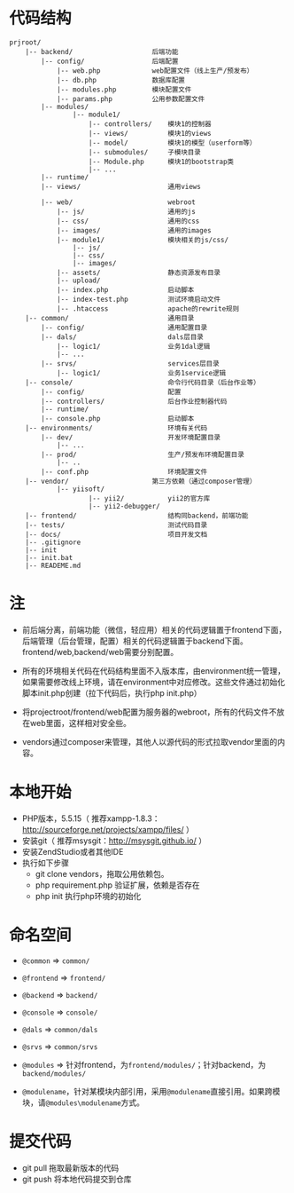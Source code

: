 # 代码结构

	prjroot/
		|-- backend/					后端功能
			|-- config/					后端配置
				|-- web.php				web配置文件（线上生产/预发布）
				|-- db.php				数据库配置
				|-- modules.php			模块配置文件
				|-- params.php			公用参数配置文件
			|-- modules/
					|-- module1/
						|-- controllers/	模块1的控制器
						|-- views/			模块1的views
						|-- model/			模块1的模型（userform等）
						|-- submodules/		子模块目录
						|-- Module.php		模块1的bootstrap类
						|-- ...
			|-- runtime/
			|-- views/						通用views
				
			|-- web/						webroot
				|-- js/						通用的js
				|-- css/					通用的css
				|-- images/					通用的images
				|-- module1/				模块相关的js/css/	
					|-- js/
					|-- css/
					|-- images/
				|-- assets/					静态资源发布目录
				|-- upload/		
				|-- index.php				启动脚本
				|-- index-test.php			测试环境启动文件
				|-- .htaccess				apache的rewrite规则
		|-- common/							通用目录
			|-- config/						通用配置目录
			|-- dals/						dals层目录
				|-- logic1/					业务1dal逻辑
				|-- ...
			|-- srvs/						services层目录
				|-- logic1/					业务1service逻辑
		|-- console/						命令行代码目录（后台作业等）
			|-- config/						配置
			|-- controllers/				后台作业控制器代码
			|-- runtime/				
			|-- console.php					启动脚本
		|-- environments/					环境有关代码
			|-- dev/						开发环境配置目录
				|-- ...		
			|-- prod/						生产/预发布环境配置目录
				|-- ..
			|-- conf.php					环境配置文件
		|-- vendor/						第三方依赖（通过composer管理）
				|-- yiisoft/		
						|-- yii2/			yii2的官方库
						|-- yii2-debugger/
		|--	frontend/ 						结构同backend，前端功能
		|-- tests/							测试代码目录
		|-- docs/							项目开发文档
		|-- .gitignore
		|-- init
		|-- init.bat
		|-- READEME.md

# 注
* 前后端分离，前端功能（微信，轻应用）相关的代码逻辑置于frontend下面，后端管理（后台管理，配置）相关的代码逻辑置于backend下面。frontend/web,backend/web需要分别配置。
* 所有的环境相关代码在代码结构里面不入版本库，由environment统一管理，如果需要修改线上环境，请在environment中对应修改。这些文件通过初始化脚本init.php创建（拉下代码后，执行php init.php）

* 将projectroot/frontend/web配置为服务器的webroot，所有的代码文件不放在web里面，这样相对安全些。
* vendors通过composer来管理，其他人以源代码的形式拉取vendor里面的内容。

# 本地开始

* PHP版本，5.5.15（ 推荐xampp-1.8.3：<http://sourceforge.net/projects/xampp/files/> ）
* 安装git（ 推荐msysgit：<http://msysgit.github.io/> ）
* 安装ZendStudio或者其他IDE
* 执行如下步骤
	* git clone vendors，拖取公用依赖包。
	* php requirement.php 验证扩展，依赖是否存在
	* php init 执行php环境的初始化

# 命名空间

* `@common` => `common/`
* `@frontend` => `frontend/`
* `@backend` => `backend/`
* `@console` => `console/`
* `@dals` => `common/dals`
* `@srvs` => `common/srvs`
* `@modules` => 针对frontend，为`frontend/modules/`；针对backend，为`backend/modules/`

* `@modulename`，针对某模块内部引用，采用`@modulename`直接引用。如果跨模块，请`@modules\modulename`方式。
# 提交代码

* git pull 拖取最新版本的代码
* git push 将本地代码提交到仓库